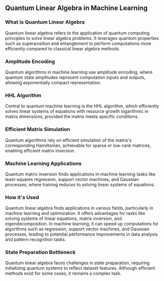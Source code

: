 ## Quantum Linear Algebra in Machine Learning

### What is Quantum Linear Algebra
Quantum linear algebra refers to the application of quantum computing principles to solve linear algebra problems. It leverages quantum properties such as superposition and entanglement to perform computations more efficiently compared to classical linear algebra methods.

### **Amplitude Encoding**
Quantum algorithms in machine learning use amplitude encoding, where quantum state amplitudes represent computation inputs and outputs, allowing exponentially compact representation.

### **HHL Algorithm**
Central to quantum machine learning is the HHL algorithm, which efficiently solves linear systems of equations with resource growth logarithmic in matrix dimensions, provided the matrix meets specific conditions.

### **Efficient Matrix Simulation**
Quantum algorithms rely on efficient simulation of the matrix's corresponding Hamiltonian, achievable for sparse or low-rank matrices, enabling efficient matrix inversion.

### **Machine Learning Applications**
Quantum matrix inversion finds applications in machine learning tasks like least-squares regression, support vector machines, and Gaussian processes, where training reduces to solving linear systems of equations.

### **How it's Used**
Quantum linear algebra finds applications in various fields, particularly in machine learning and optimization. It offers advantages for tasks like solving systems of linear equations, matrix inversion, and eigendecomposition. In machine learning, it can speed up computations for algorithms such as regression, support vector machines, and Gaussian processes, leading to potential performance improvements in data analysis and pattern recognition tasks.

### **State Preparation Bottleneck**
Quantum linear algebra faces challenges in state preparation, requiring initializing quantum systems to reflect dataset features. Although efficient methods exist for some cases, it remains a complex task.
